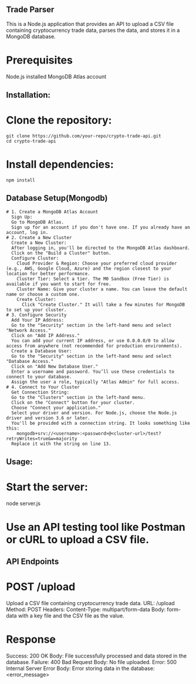 ## Trade Parser
  This is a Node.js application that provides an API to upload a CSV file containing cryptocurrency trade data, parses the data, and stores it in a MongoDB database.
# Prerequisites
  Node.js installed
  MongoDB Atlas account
## Installation:
  # Clone the repository:
    git clone https://github.com/your-repo/crypto-trade-api.git
    cd crypto-trade-api
  # Install dependencies:
    npm install
  ## Database Setup(Mongodb)
    # 1. Create a MongoDB Atlas Account
      Sign Up:
      Go to MongoDB Atlas.
      Sign up for an account if you don't have one. If you already have an account, log in.
    # 2. Create a New Cluster
      Create a New Cluster:
      After logging in, you'll be directed to the MongoDB Atlas dashboard.
      Click on the "Build a Cluster" button.
      Configure Cluster:
        Cloud Provider & Region: Choose your preferred cloud provider (e.g., AWS, Google Cloud, Azure) and the region closest to your location for better performance.
        Cluster Tier: Select a tier. The M0 Sandbox (Free Tier) is available if you want to start for free.
        Cluster Name: Give your cluster a name. You can leave the default name or choose a custom one.
        Create Cluster:
          Click "Create Cluster." It will take a few minutes for MongoDB to set up your cluster.
    # 3. Configure Security
      Add Your IP Address:
      Go to the "Security" section in the left-hand menu and select "Network Access."
      Click on "Add IP Address."
      You can add your current IP address, or use 0.0.0.0/0 to allow access from anywhere (not recommended for production environments).
      Create a Database User:
      Go to the "Security" section in the left-hand menu and select "Database Access."
      Click on "Add New Database User."
      Enter a username and password. You’ll use these credentials to connect to your database.
      Assign the user a role, typically "Atlas Admin" for full access.
    # 4. Connect to Your Cluster
      Get Connection String:
      Go to the "Clusters" section in the left-hand menu.
      Click on the "Connect" button for your cluster.
      Choose "Connect your application."
      Select your driver and version. For Node.js, choose the Node.js driver and version 3.6 or later.
      You'll be provided with a connection string. It looks something like this:
        mongodb+srv://<username>:<password>@<cluster-url>/test?retryWrites=true&w=majority
      Replace it with the string on line 13.
## Usage:
# Start the server:
  node server.js
# Use an API testing tool like Postman or cURL to upload a CSV file.

## API Endpoints
# POST /upload
Upload a CSV file containing cryptocurrency trade data.
  URL: /upload
  Method: POST
  Headers: Content-Type: multipart/form-data
  Body: form-data with a key file and the CSV file as the value.
# Response
  Success: 200 OK
    Body: File successfully processed and data stored in the database.
  Failure: 400 Bad Request
    Body: No file uploaded.
  Error: 500 Internal Server Error
    Body: Error storing data in the database: <error_message>
